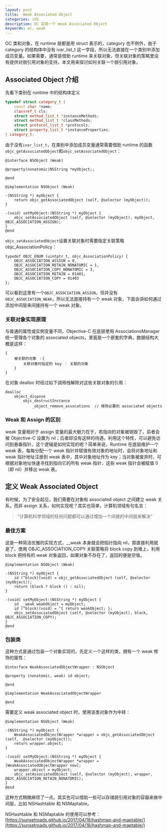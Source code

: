 ```yaml
---
layout: post
title:  Weak Associated Object
categories: iOS
description: OC 实现一个 Weak Associated Object
keywords: oc, weak
--- 
```


OC 类和对象，在 runtime 层都是用 struct 表示的，category 也不例外，由于 category 的结构体中没有 ivar_list_t 这一字段，所以无法直接在一个类别中添加成员变量。如果需要，通常是借助 runtime 来关联对象，但关联对象的策略里没有提供对弱引用对象的支持，本文用来探讨如何关联一个弱引用对象。

## Associated Object 介绍

先看下类别在 runtime 中的结构体定义

```c++
typedef struct category_t {
    const char *name;
    classref_t cls;
    struct method_list_t *instanceMethods;
    struct method_list_t *classMethods;
    struct protocol_list_t *protocols;
    struct property_list_t *instanceProperties;
} category_t;
```

由于没有`ivar_list_t`，在类别中添加成员变量通常需要借助 runtime 的函数`objc_getAssociatedObject`和`objc_setAssociatedObject`：
```objc
@interface NSObject (Weak)

@property(nonatomic)NSString *myObject;;

@end

@implementation NSObject (Weak)

-(NSString *) myObject {
    return objc_getAssociatedObject (self, @selector (myObject));
}

-(void) setMyObject:(NSString *) myObject {
    objc_setAssociatedObject (self, @selector (myObject), myObject, OBJC_ASSOCIATION_ASSIGN);
}
@end
```

`objc_setAssociatedObject`设置关联对象时需要指定关联策略 objc_AssociationPolicy：
```objc
typedef OBJC_ENUM (uintptr_t, objc_AssociationPolicy) {
    OBJC_ASSOCIATION_ASSIGN = 0,         
    OBJC_ASSOCIATION_RETAIN_NONATOMIC = 1,
    OBJC_ASSOCIATION_COPY_NONATOMIC = 3,
    OBJC_ASSOCIATION_RETAIN = 01401,    
    OBJC_ASSOCIATION_COPY = 01403
};
```
可以看到这里有一个`OBJC_ASSOCIATION_ASSIGN`，但并没有 `OBJC_ASSOCIATION_WEAK`，所以无法直接持有一个 weak 对象，下面会讲如何通过添加中间层来间接持有一个 weak 对象。


### 关联对象实现原理
与普通的属性或实例变量不同，Objective-C 在底层使用 AssociationsManager 统一管理各个对象的 associated objects，里面是一个嵌套的字典，数据结构大概是这样：
```
{
    被关联的对象 ：{
        关联对象时指定的 key ： 关联的对象
    }
}
```

在对象 dealloc 时经过如下调用栈解除对这些关联对象的引用：
```
dealloc
    object_dispose
        objc_destructInstance
            _object_remove_assocations  // 移除必要的 associated objects
```
### Weak 和 Assign 的区别
weak 变量相对于 assign 变量的最大魅力在于，若指向的对象被销毁了，前者会被 Objective-C 设置为 nil；后者却没有这样的待遇，利用这个特性，可以避免访问到悬垂指针。这个逻辑是如何实现的呢？简单来说，Runtime 在底层维护一个 weak 表，每每分配一个 weak 指针并赋值有效对象的地址时，会将对象地址和 weak 指针地址注册到 weak 表中，其中对象地址作为 key；当对象被废弃时，可根据对象地址快速寻找到指向它的所有 weak 指针，这些 weak 指针会被赋值 0（即 nil）并移出 weak 表。

## 定义 Weak Associated Object
有时候，为了安全起见，我们需要在对象和 associated object 之间建立 weak 关系，而非 assign 关系，如何实现呢？其实也简单，计算机领域有句名言： 

>“计算机科学领域的任何问题都可以通过增加一个间接的中间层来解决”


### 最佳方案

这是一种简洁优雅的实现方式，__weak 本身就会把指针指向 nil，那直接利用就是了。使用 OBJC_ASSOCIATION_COPY 关联策略将 block copy 到堆上，利用 block 把持有的 weak 对象返回，如果对象不存在了，返回的便是空值。

```objc
@implementation NSObject (Weak)

-(NSString *) myObject {
    id (^block)(void) = objc_getAssociatedObject (self, @selector (myObject));
    return (block ? block () : nil);
}

-(void) setMyObject:(NSString *) myObject {
    id __weak weakObject = myObject;
    id (^block)(void) = ^{ return weakObject; };
    objc_setAssociatedObject (self, @selector (myObject), block, OBJC_ASSOCIATION_COPY);
}
@end
```
### 包装类
这种方式是通过包装一个对象实现的，先定义一个这样的类，拥有一个 weak 修饰的属性：

```objc
@interface WeakAssociatedObjectWrapper : NSObject

@property (nonatomic, weak) id object;

@end

@implementation WeakAssociatedObjectWrapper

@end
```

需要定义 weak associated object 时，使用该类对象作为中转：
```objc
@implementation NSObject (Weak)

-(NSString *) myObject {
    WeakAssociatedObjectWrapper *wrapper = objc_getAssociatedObject (self,  @selector (myObject));
    return wrapper.object;
}

-(void) setMyObject:(NSString *) myObject {
    WeakAssociatedObjectWrapper *wrapper = [WeakAssociatedObjectWrapper new];
    wrapper.object = myObject;
    objc_setAssociatedObject (self, @selector (myObject), wrapper, OBJC_ASSOCIATION_RETAIN_NONATOMIC);
}
@end
```
这种方式稍微麻烦了一点。其实也可以借助一些可以存储弱引用对象的容器来做中间层，比如 NSHashtable 和 NSMaptable。

NSHashtable 和 NSMaptable 的使用可以参考：[https://sunsetroads.github.io/2017/04/18/hashmap-and-maptable/](https://sunsetroads.github.io/2017/04/18/hashmap-and-maptable/)